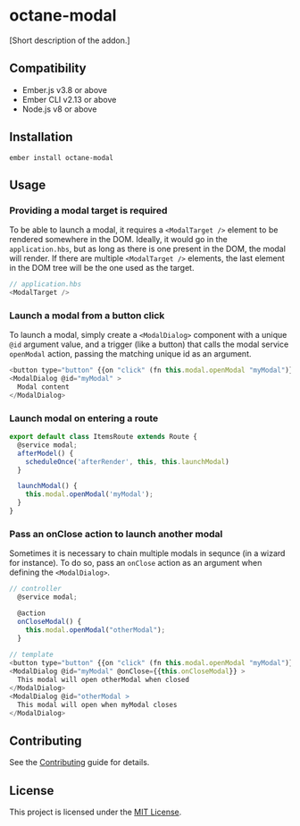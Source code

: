 octane-modal
==============================================================================

[Short description of the addon.]


Compatibility
------------------------------------------------------------------------------

* Ember.js v3.8 or above
* Ember CLI v2.13 or above
* Node.js v8 or above


Installation
------------------------------------------------------------------------------

```
ember install octane-modal
```


Usage
------------------------------------------------------------------------------
### Providing a modal target is required

To be able to launch a modal, it requires a `<ModalTarget />` element to be rendered somewhere in the DOM. Ideally, it would go in the `application.hbs`, but as long as there is one present in the DOM, the modal will render. If there are multiple `<ModalTarget />` elements, the last element in the DOM tree will be the one used as the target.

```js
// application.hbs
<ModalTarget />
```

### Launch a modal from a button click

To launch a modal, simply create a `<ModalDialog>` component with a unique `@id` argument value, and a trigger (like a button) that calls the modal service `openModal` action, passing the matching unique id as an argument.

```js
<button type="button" {{on "click" (fn this.modal.openModal "myModal")}}>open</button>
<ModalDialog @id="myModal" >
  Modal content
</ModalDialog>
```

### Launch modal on entering a route

```js
export default class ItemsRoute extends Route {
  @service modal;
  afterModel() {
    scheduleOnce('afterRender', this, this.launchModal)
  }

  launchModal() {
    this.modal.openModal('myModal');
  }
}
```

### Pass an onClose action to launch another modal

Sometimes it is necessary to chain multiple modals in sequnce (in a wizard for instance). To do so, pass an `onClose` action as an argument when defining the `<ModalDialog>`.

```js
// controller
  @service modal;

  @action
  onCloseModal() {
    this.modal.openModal("otherModal");
  }
  
// template
<button type="button" {{on "click" (fn this.modal.openModal "myModal")}}>open</button>
<ModalDialog @id="myModal" @onClose={{this.onCloseModal}} >
  This modal will open otherModal when closed
</ModalDialog>
<ModalDialog @id="otherModal >
  This modal will open when myModal closes
</ModalDialog>
```


Contributing
------------------------------------------------------------------------------

See the [Contributing](CONTRIBUTING.md) guide for details.


License
------------------------------------------------------------------------------

This project is licensed under the [MIT License](LICENSE.md).
